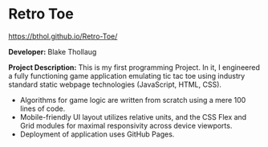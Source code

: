 # Retro Toe

https://bthol.github.io/Retro-Toe/

**Developer:** Blake Thollaug

**Project Description:** This is my first programming Project. In it, I engineered a fully functioning game application emulating tic tac toe using industry standard static webpage technologies (JavaScript, HTML, CSS).
- Algorithms for game logic are written from scratch using a mere 100 lines of code.
- Mobile-friendly UI layout utilizes relative units, and the CSS Flex and Grid modules for maximal responsivity across device viewports.
- Deployment of application uses GitHub Pages.

